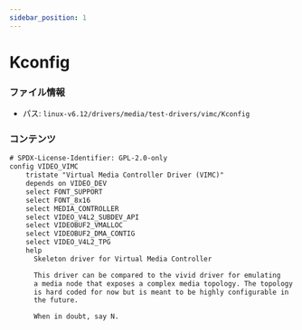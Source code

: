 ```yaml
---
sidebar_position: 1
---
```

# Kconfig

### ファイル情報

- パス: `linux-v6.12/drivers/media/test-drivers/vimc/Kconfig`

### コンテンツ

```txt
# SPDX-License-Identifier: GPL-2.0-only
config VIDEO_VIMC
	tristate "Virtual Media Controller Driver (VIMC)"
	depends on VIDEO_DEV
	select FONT_SUPPORT
	select FONT_8x16
	select MEDIA_CONTROLLER
	select VIDEO_V4L2_SUBDEV_API
	select VIDEOBUF2_VMALLOC
	select VIDEOBUF2_DMA_CONTIG
	select VIDEO_V4L2_TPG
	help
	  Skeleton driver for Virtual Media Controller

	  This driver can be compared to the vivid driver for emulating
	  a media node that exposes a complex media topology. The topology
	  is hard coded for now but is meant to be highly configurable in
	  the future.

	  When in doubt, say N.

```

